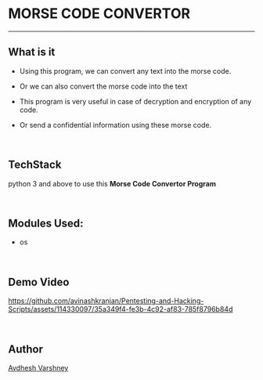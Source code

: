 # MORSE CODE CONVERTOR

---

## What is it

- Using this program, we can convert any text into the morse code.
- Or we can also convert the morse code into the text

- This program is very useful in case of decryption and encryption of any code.
- Or send a confidential information using these morse code.

<br>

## TechStack

python 3 and above to use this **Morse Code Convertor Program**

<br>

## Modules Used:

- os

<br>

## Demo Video

https://github.com/avinashkranjan/Pentesting-and-Hacking-Scripts/assets/114330097/35a349f4-fe3b-4c92-af83-785f8796b84d

<br>

## Author

[Avdhesh Varshney](https://github.com/Avdhesh-Varshney)
